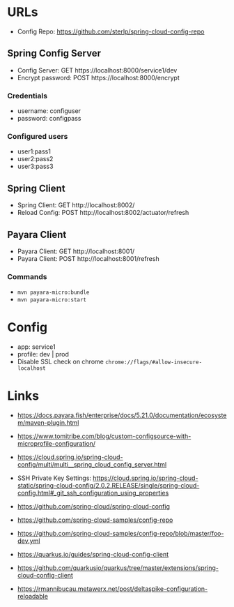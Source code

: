 # URLs

- Config Repo: https://github.com/sterlp/spring-cloud-config-repo

## Spring Config Server
- Config Server: GET https://localhost:8000/service1/dev
- Encrypt password: POST https://localhost:8000/encrypt

### Credentials
- username: configuser
- password: configpass

### Configured users
- user1:pass1
- user2:pass2
- user3:pass3

## Spring Client
- Spring Client: GET http://localhost:8002/
- Reload Config: POST http://localhost:8002/actuator/refresh

## Payara Client

- Payara Client: GET http://localhost:8001/
- Payara Client: POST http://localhost:8001/refresh

### Commands

- `mvn payara-micro:bundle`
- `mvn payara-micro:start`

# Config

- app: service1
- profile: dev | prod
- Disable SSL check on chrome `chrome://flags/#allow-insecure-localhost`




# Links

- https://docs.payara.fish/enterprise/docs/5.21.0/documentation/ecosystem/maven-plugin.html
- https://www.tomitribe.com/blog/custom-configsource-with-microprofile-configuration/
- https://cloud.spring.io/spring-cloud-config/multi/multi__spring_cloud_config_server.html
- SSH Private Key Settings: https://cloud.spring.io/spring-cloud-static/spring-cloud-config/2.0.2.RELEASE/single/spring-cloud-config.html#_git_ssh_configuration_using_properties
- https://github.com/spring-cloud/spring-cloud-config
- https://github.com/spring-cloud-samples/config-repo
- https://github.com/spring-cloud-samples/config-repo/blob/master/foo-dev.yml

- https://quarkus.io/guides/spring-cloud-config-client
- https://github.com/quarkusio/quarkus/tree/master/extensions/spring-cloud-config-client

- https://rmannibucau.metawerx.net/post/deltaspike-configuration-reloadable
